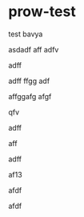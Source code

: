 # prow-test
test
bavya

asdadf
aff
adfv


adff

adff
ffgg
adf

affggafg
afgf

qfv

adff

aff

adff


af13


afdf

afdf
